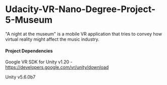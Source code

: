 # Udacity-VR-Nano-Degree-Project-5-Museum
"A night at the museum" is a mobile VR application that tries to convey how virtual reality might affect the music industry.

#### Project Dependencies

Google VR SDK for Unity v1.20 - https://developers.google.com/vr/unity/download

Unity v5.6.0b7